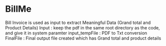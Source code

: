 # BillMe
Bill Invoice is used as input to extract Meaningful Data (Grand total and Product Details) 
Input : keep the pdf in the same root directory as the code, and give it in system paramter
input_tempFile : PDF to Txt conversion
FinalFile : Final output file created which has Grand total and product details
